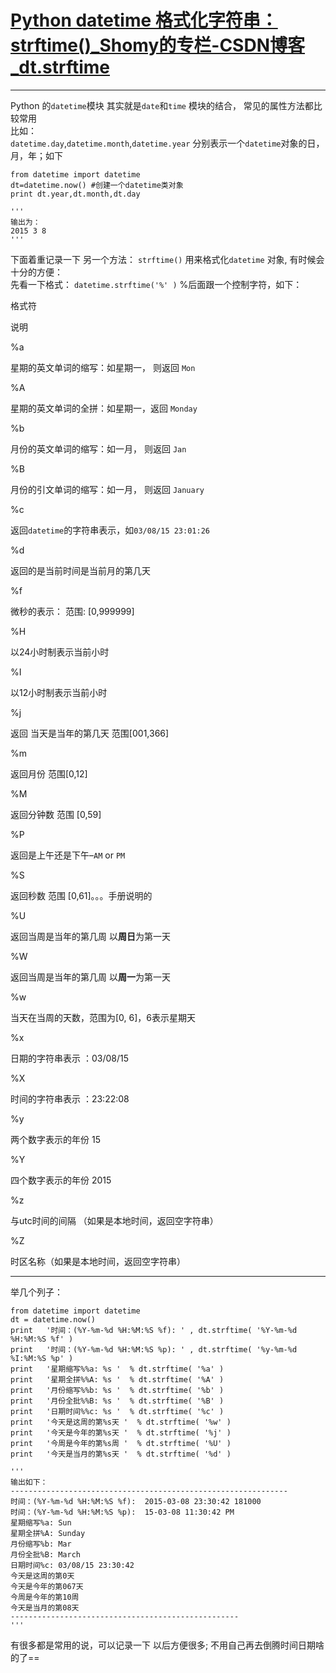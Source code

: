 # [Python datetime 格式化字符串：strftime()_Shomy的专栏-CSDN博客_dt.strftime](https://blog.csdn.net/shomy_liu/article/details/44141483)

___

Python 的`datetime`模块 其实就是`date`和`time` 模块的结合， 常见的属性方法都比较常用  
比如：  
`datetime.day`,`datetime.month`,`datetime.year` 分别表示一个`datetime`对象的日，月，年；如下

```
from datetime import datetime
dt=datetime.now() #创建一个datetime类对象
print dt.year,dt.month,dt.day

'''
输出为：
2015 3 8
'''
```

下面着重记录一下 另一个方法： `strftime()` 用来格式化`datetime` 对象, 有时候会十分的方便：  
先看一下格式： `datetime.strftime('%' )` %后面跟一个控制字符，如下：

格式符

说明

%a

星期的英文单词的缩写：如星期一， 则返回 `Mon`

%A

星期的英文单词的全拼：如星期一，返回 `Monday`

%b

月份的英文单词的缩写：如一月， 则返回 `Jan`

%B

月份的引文单词的缩写：如一月， 则返回 `January`

%c

返回`datetime`的字符串表示，如`03/08/15 23:01:26`

%d

返回的是当前时间是当前月的第几天

%f

微秒的表示： 范围: \[0,999999\]

%H

以24小时制表示当前小时

%I

以12小时制表示当前小时

%j

返回 当天是当年的第几天 范围\[001,366\]

%m

返回月份 范围\[0,12\]

%M

返回分钟数 范围 \[0,59\]

%P

返回是上午还是下午–`AM` or `PM`

%S

返回秒数 范围 \[0,61\]。。。手册说明的

%U

返回当周是当年的第几周 以**周日**为第一天

%W

返回当周是当年的第几周 以**周一**为第一天

%w

当天在当周的天数，范围为\[0, 6\]，6表示星期天

%x

日期的字符串表示 ：03/08/15

%X

时间的字符串表示 ：23:22:08

%y

两个数字表示的年份 15

%Y

四个数字表示的年份 2015

%z

与utc时间的间隔 （如果是本地时间，返回空字符串）

%Z

时区名称（如果是本地时间，返回空字符串）

___

举几个列子：

```
from datetime import datetime
dt = datetime.now()  
print   '时间：(%Y-%m-%d %H:%M:%S %f): ' , dt.strftime( '%Y-%m-%d %H:%M:%S %f' )  
print   '时间：(%Y-%m-%d %H:%M:%S %p): ' , dt.strftime( '%y-%m-%d %I:%M:%S %p' )  
print   '星期缩写%%a: %s '  % dt.strftime( '%a' )  
print   '星期全拼%%A: %s '  % dt.strftime( '%A' )  
print   '月份缩写%%b: %s '  % dt.strftime( '%b' )  
print   '月份全批%%B: %s '  % dt.strftime( '%B' )  
print   '日期时间%%c: %s '  % dt.strftime( '%c' )  
print   '今天是这周的第%s天 '  % dt.strftime( '%w' )  
print   '今天是今年的第%s天 '  % dt.strftime( '%j' )  
print   '今周是今年的第%s周 '  % dt.strftime( '%U' ) 
print   '今天是当月的第%s天 '  % dt.strftime( '%d' )

'''
输出如下：
--------------------------------------------------------------
时间：(%Y-%m-%d %H:%M:%S %f):  2015-03-08 23:30:42 181000
时间：(%Y-%m-%d %H:%M:%S %p):  15-03-08 11:30:42 PM
星期缩写%a: Sun 
星期全拼%A: Sunday 
月份缩写%b: Mar 
月份全批%B: March 
日期时间%c: 03/08/15 23:30:42 
今天是这周的第0天 
今天是今年的第067天 
今周是今年的第10周 
今天是当月的第08天 
---------------------------------------------------
'''
```

有很多都是常用的说，可以记录一下 以后方便很多; 不用自己再去倒腾时间日期啥的了==
